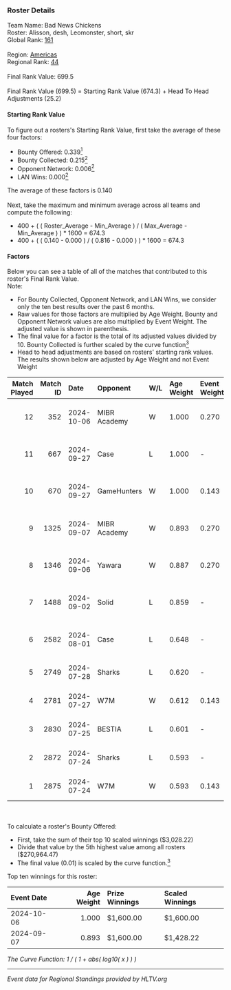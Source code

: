 ### Roster Details<br />
Team Name: Bad News Chickens<br />
Roster: Alisson, desh, Leomonster, short, skr<br />
Global Rank: [161](../../standings_global_2024_10_23.md)<br />
<br />
Region: [Americas]( ../../standings_americas_2024_10_23.md)<br />
Regional Rank: [44]( ../../standings_americas_2024_10_23.md)<br />
<br />
Final Rank Value:  699.5<br />
<br />
Final Rank Value (699.5) = Starting Rank Value (674.3) + Head To Head Adjustments (25.2)<br />

#### Starting Rank Value<br />
To figure out a rosters's Starting Rank Value, first take the average of these four factors:<br />
- Bounty Offered: 0.339[<sup>1</sup>](#table2)
- Bounty Collected: 0.215[<sup>2</sup>](#table1)
- Opponent Network: 0.006[<sup>2</sup>](#table1)
- LAN Wins: 0.000[<sup>2</sup>](#table1)

The average of these factors is 0.140<br />
<br />
Next, take the maximum and minimum average across all teams and compute the following:<br />
- 400 + ( ( Roster_Average - Min_Average ) / ( Max_Average - Min_Average ) ) * 1600 = 674.3
- 400 + ( ( 0.140 - 0.000 ) / ( 0.816 - 0.000 ) ) * 1600 = 674.3


#### Factors<br />
Below you can see a table of all of the matches that contributed to this roster's Final Rank Value.<br />
Note:<br />

- For Bounty Collected, Opponent Network, and LAN Wins, we consider only the ten best results over the past 6 months.
- Raw values for those factors are multiplied by Age Weight. Bounty and Opponent Network values are also multiplied by Event Weight. The adjusted value is shown in parenthesis.
- The final value for a factor is the total of its adjusted values divided by 10. Bounty Collected is further scaled by the curve function[<sup>3</sup>](#curveFunction)
- Head to head adjustments are based on rosters' starting rank values. The results shown below are adjusted by Age Weight and not Event Weight
<span id="table1"></span><br />


| Match Played | Match ID | Date       | Opponent     | W/L | Age Weight | Event Weight | Bounty Collected | Opponent Network | LAN Wins  | H2H Adj. | Roster                                |
| -: | -: | :- | :- | :- | :- | :- | :- | :- | :- | -: | :- |
|           12 |      352 | 2024-10-06 | MIBR Academy | W   | 1.000      | 0.270        | 0.003 (0.001)    | 0.031 (0.008)    | 0 (0.000) |     8.66 | Alisson, desh, Leomonster, short, skr |
|           11 |      667 | 2024-09-27 | Case         | L   | 1.000      | -            | -                | -                | -         |    -8.05 | Alisson, desh, Leomonster, short, skr |
|           10 |      670 | 2024-09-27 | GameHunters  | W   | 1.000      | 0.143        | 0.000 (0.000)    | 0.000 (0.000)    | 0 (0.000) |     4.97 | Alisson, desh, Leomonster, short, skr |
|            9 |     1325 | 2024-09-07 | MIBR Academy | W   | 0.893      | 0.270        | 0.003 (0.001)    | 0.031 (0.007)    | 0 (0.000) |     8.20 | Alisson, desh, Leomonster, short, skr |
|            8 |     1346 | 2024-09-06 | Yawara       | W   | 0.887      | 0.270        | 0.000 (0.000)    | 0.019 (0.005)    | 0 (0.000) |     6.75 | Alisson, desh, Leomonster, short, skr |
|            7 |     1488 | 2024-09-02 | Solid        | L   | 0.859      | -            | -                | -                | -         |    -5.43 | Alisson, desh, Leomonster, short, skr |
|            6 |     2582 | 2024-08-01 | Case         | L   | 0.648      | -            | -                | -                | -         |    -5.11 | Alisson, desh, Leomonster, short, skr |
|            5 |     2749 | 2024-07-28 | Sharks       | L   | 0.620      | -            | -                | -                | -         |    -3.03 | Alisson, desh, roz, short, skr        |
|            4 |     2781 | 2024-07-27 | W7M          | W   | 0.612      | 0.143        | 0.004 (0.000)    | 0.256 (0.022)    | 0 (0.000) |    12.07 | Alisson, desh, roz, short, skr        |
|            3 |     2830 | 2024-07-25 | BESTIA       | L   | 0.601      | -            | -                | -                | -         |    -2.34 | Alisson, desh, roz, short, skr        |
|            2 |     2872 | 2024-07-24 | Sharks       | L   | 0.593      | -            | -                | -                | -         |    -2.96 | Alisson, desh, roz, short, skr        |
|            1 |     2875 | 2024-07-24 | W7M          | W   | 0.593      | 0.143        | 0.004 (0.000)    | 0.256 (0.022)    | 0 (0.000) |    11.43 | Alisson, desh, roz, short, skr        |

<br />
<span id="table2"></span><br />
To calculate a roster's Bounty Offered:<br />

- First, take the sum of their top 10 scaled winnings ($3,028.22)
- Divide that value by the 5th highest value among all rosters ($270,964.47)
- The final value (0.01) is scaled by the curve function.[<sup>3</sup>](#curveFunction)

Top ten winnings for this roster:<br />

| Event Date | Age Weight | Prize Winnings | Scaled Winnings |
| :- | -: | :- | :- |
| 2024-10-06 |      1.000 | $1,600.00      | $1,600.00       |
| 2024-09-07 |      0.893 | $1,600.00      | $1,428.22       |


<span id="curveFunction"></span>_The Curve Function: 1 / ( 1 + abs( log10( x ) ) )_<br />

---
_Event data for Regional Standings provided by HLTV.org_<br />
